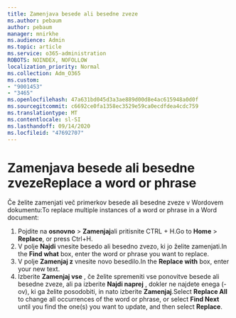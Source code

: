 ```yaml
---
title: Zamenjava besede ali besedne zveze
ms.author: pebaum
author: pebaum
manager: mnirkhe
ms.audience: Admin
ms.topic: article
ms.service: o365-administration
ROBOTS: NOINDEX, NOFOLLOW
localization_priority: Normal
ms.collection: Adm_O365
ms.custom:
- "9001453"
- "3465"
ms.openlocfilehash: 47a631bd045d3a3ae889d00d8e4ac615948a0d0f
ms.sourcegitcommit: c6692ce0fa1358ec3529e59ca0ecdfdea4cdc759
ms.translationtype: MT
ms.contentlocale: sl-SI
ms.lasthandoff: 09/14/2020
ms.locfileid: "47692707"
---
```

# <a name="replace-a-word-or-phrase"></a><span data-ttu-id="885fc-102">Zamenjava besede ali besedne zveze</span><span class="sxs-lookup"><span data-stu-id="885fc-102">Replace a word or phrase</span></span>

<span data-ttu-id="885fc-103">Če želite zamenjati več primerkov besede ali besedne zveze v Wordovem dokumentu:</span><span class="sxs-lookup"><span data-stu-id="885fc-103">To replace multiple instances of a word or phrase in a Word document:</span></span>

1. <span data-ttu-id="885fc-104">Pojdite na **osnovno**  >  **Zamenjaj**ali pritisnite CTRL + H.</span><span class="sxs-lookup"><span data-stu-id="885fc-104">Go to **Home** > **Replace**, or press Ctrl+H.</span></span>
2. <span data-ttu-id="885fc-105">V polje **Najdi** vnesite besedo ali besedno zvezo, ki jo želite zamenjati.</span><span class="sxs-lookup"><span data-stu-id="885fc-105">In the **Find what** box, enter the word or phrase you want to replace.</span></span> 
3. <span data-ttu-id="885fc-106">V polje **Zamenjaj z** vnesite novo besedilo.</span><span class="sxs-lookup"><span data-stu-id="885fc-106">In the **Replace with** box, enter your new text.</span></span>
3. <span data-ttu-id="885fc-107">Izberite **Zamenjaj vse** , če želite spremeniti vse ponovitve besede ali besedne zveze, ali pa izberite **Najdi naprej** , dokler ne najdete enega (-ov), ki ga želite posodobiti, in nato izberite **Zamenjaj**.</span><span class="sxs-lookup"><span data-stu-id="885fc-107">Select **Replace All** to change all occurrences of the word or phrase, or select **Find Next** until you find the one(s) you want to update, and then select **Replace**.</span></span>